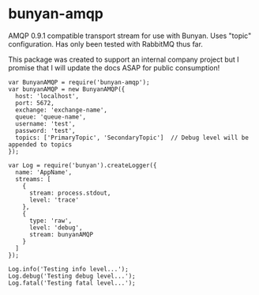 bunyan-amqp
====================

AMQP 0.9.1 compatible transport stream for use with Bunyan.  Uses "topic" configuration.  Has only been tested with RabbitMQ thus far.

This package was created to support an internal company project but I promise that I will update the docs ASAP for public consumption!


```
var BunyanAMQP = require('bunyan-amqp');
var bunyanAMQP = new BunyanAMQP({
  host: 'localhost',
  port: 5672,
  exchange: 'exchange-name',
  queue: 'queue-name',
  username: 'test',
  password: 'test',
  topics: ['PrimaryTopic', 'SecondaryTopic']  // Debug level will be appended to topics
});

var Log = require('bunyan').createLogger({
  name: 'AppName',
  streams: [
    {
      stream: process.stdout,
      level: 'trace'
    },
    {
      type: 'raw',
      level: 'debug',
      stream: bunyanAMQP
    }
  ]
});

Log.info('Testing info level...');
Log.debug('Testing debug level...');
Log.fatal('Testing fatal level...');
